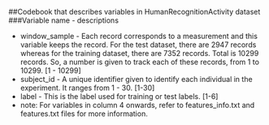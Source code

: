 ##Codebook that describes variables in HumanRecognitionActivity dataset
###Variable name - descriptions
* window_sample - Each record corresponds to a measurement and this variable keeps the record. For the test dataset, there are 2947 records whereas for the training dataset, there are 7352 records. Total is 10299 records. So, a number is given to track each of these records, from 1 to 10299. [1 - 10299]
* subject_id - A unique identifier given to identify each individual in the experiment. It ranges from 1 - 30. [1-30]
* label - This is the label used for training or test labels. [1-6]
* note: For variables in column 4 onwards, refer to features_info.txt and features.txt files for more information.
